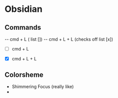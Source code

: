 
# Obsidian


## Commands 
--    cmd + L   ( list [])
--    cmd + L + L (checks off list [x])
- [ ] cmd + L
- [x] cmd + L  + L



## Colorsheme
- Shimmering Focus (really like)
- 